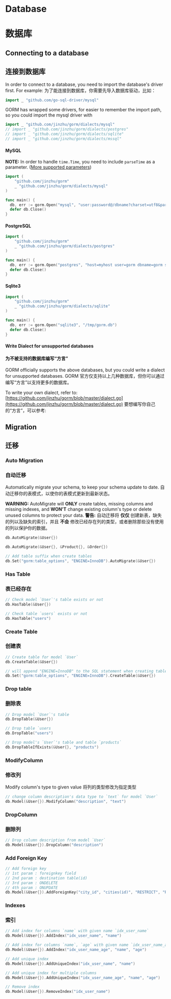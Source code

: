 # Database
# 数据库

<!-- toc -->

## Connecting to a database
## 连接到数据库

In order to connect to a database, you need to import the database's driver first. For example:
为了能连接到数据库，你需要先导入数据库驱动，比如：

```go
import _ "github.com/go-sql-driver/mysql"
```

GORM has wrapped some drivers, for easier to remember the import path, so you could import the mysql driver with

```go
import _ "github.com/jinzhu/gorm/dialects/mysql"
// import _ "github.com/jinzhu/gorm/dialects/postgres"
// import _ "github.com/jinzhu/gorm/dialects/sqlite"
// import _ "github.com/jinzhu/gorm/dialects/mssql"
```

#### MySQL

**NOTE:** In order to handle `time.Time`, you need to include `parseTime` as a parameter. ([More supported parameters](https://github.com/go-sql-driver/mysql#parameters))

```go
import (
    "github.com/jinzhu/gorm"
    _ "github.com/jinzhu/gorm/dialects/mysql"
)

func main() {
  db, err := gorm.Open("mysql", "user:password@/dbname?charset=utf8&parseTime=True&loc=Local")
  defer db.Close()
}
```

#### PostgreSQL

```go
import (
    "github.com/jinzhu/gorm"
    _ "github.com/jinzhu/gorm/dialects/postgres"
)

func main() {
  db, err := gorm.Open("postgres", "host=myhost user=gorm dbname=gorm sslmode=disable password=mypassword")
  defer db.Close()
}
```

#### Sqlite3

```go
import (
    "github.com/jinzhu/gorm"
    _ "github.com/jinzhu/gorm/dialects/sqlite"
)

func main() {
  db, err := gorm.Open("sqlite3", "/tmp/gorm.db")
  defer db.Close()
}
```

#### Write Dialect for unsupported databases
#### 为不被支持的数据库编写“方言”

GORM officially supports the above databases, but you could write a dialect for unsupported databases.
GORM 官方仅支持以上几种数据库，但你可以通过编写“方言”以支持更多的数据库。

To write your own dialect, refer to: [https://github.com/jinzhu/gorm/blob/master/dialect.go](https://github.com/jinzhu/gorm/blob/master/dialect.go)
要想编写你自己的“方言”，可以参考:

## Migration
## 迁移

### Auto Migration
### 自动迁移

Automatically migrate your schema, to keep your schema update to date.
自动迁移你的表模式，以使你的表模式更新到最新状态。

**WARNING:** AutoMigrate will **ONLY** create tables, missing columns and missing indexes, and **WON'T** change existing column's type or delete unused columns to protect your data.
**警告:** 自动迁移将 **仅仅** 创建新表，缺失的列以及缺失的索引，并且 **不会** 修改已经存在列的类型，或者删除那些没有使用的列以保护你的数据。

```go
db.AutoMigrate(&User{})

db.AutoMigrate(&User{}, &Product{}, &Order{})

// Add table suffix when create tables
db.Set("gorm:table_options", "ENGINE=InnoDB").AutoMigrate(&User{})
```

### Has Table
### 表已经存在

```go
// Check model `User`'s table exists or not
db.HasTable(&User{})

// Check table `users` exists or not
db.HasTable("users")
```

### Create Table
### 创建表

```go
// Create table for model `User`
db.CreateTable(&User{})

// will append "ENGINE=InnoDB" to the SQL statement when creating table `users`
db.Set("gorm:table_options", "ENGINE=InnoDB").CreateTable(&User{})
```

### Drop table
### 删除表

```go
// Drop model `User`'s table
db.DropTable(&User{})

// Drop table `users
db.DropTable("users")

// Drop model's `User`'s table and table `products`
db.DropTableIfExists(&User{}, "products")
```

### ModifyColumn
### 修改列

Modify column's type to given value
将列的类型修改为指定类型

```go
// change column description's data type to `text` for model `User`
db.Model(&User{}).ModifyColumn("description", "text")
```

### DropColumn
### 删除列

```go
// Drop column description from model `User`
db.Model(&User{}).DropColumn("description")
```

### Add Foreign Key

```go
// Add foreign key
// 1st param : foreignkey field
// 2nd param : destination table(id)
// 3rd param : ONDELETE
// 4th param : ONUPDATE
db.Model(&User{}).AddForeignKey("city_id", "cities(id)", "RESTRICT", "RESTRICT")
```

### Indexes
### 索引

```go
// Add index for columns `name` with given name `idx_user_name`
db.Model(&User{}).AddIndex("idx_user_name", "name")

// Add index for columns `name`, `age` with given name `idx_user_name_age`
db.Model(&User{}).AddIndex("idx_user_name_age", "name", "age")

// Add unique index
db.Model(&User{}).AddUniqueIndex("idx_user_name", "name")

// Add unique index for multiple columns
db.Model(&User{}).AddUniqueIndex("idx_user_name_age", "name", "age")

// Remove index
db.Model(&User{}).RemoveIndex("idx_user_name")
```
